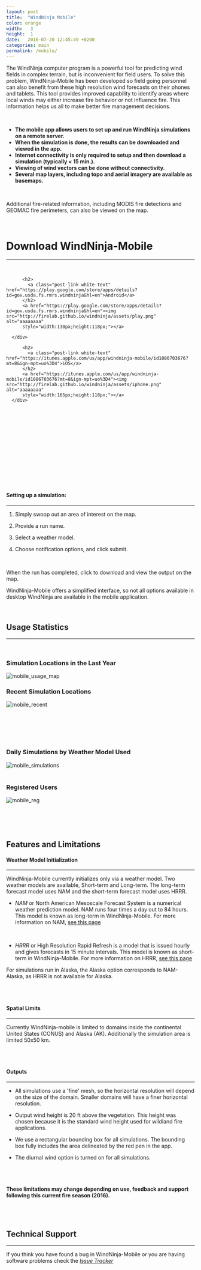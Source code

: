 ```yaml
---
layout: post
title:  "WindNinja Mobile"
color: orange
width:   3
height:  1
date:   2016-07-20 12:45:49 +0200
categories: main
permalink: /mobile/
---
```


The WindNinja computer program is a powerful tool for predicting wind fields in complex terrain, but is inconvenient for field users. To solve this problem, WindNinja-Mobile has been developed so field going personnel can also benefit from these high resolution wind forecasts on their phones and tablets. This tool provides improved capability to identify areas where local winds may either increase fire behavior or not influence fire. This information helps us all to make better fire management decisions.

<br>


* **The mobile app allows users to set up and run WindNinja simulations on a remote server.**
* **When the simulation is done, the results can be downloaded and viewed in the app.**
* **Internet connectivity is only required to setup and then download a simulation (typically < 15 min.).**
* **Viewing of wind vectors can be done without connectivity.**
* **Several map layers, including topo and aerial imagery are available as basemaps.**



<br>




Additional fire-related information, including MODIS fire detections and GEOMAC fire perimeters, can also be viewed on the map.



<br>

# Download WindNinja-Mobile

***

<br>


<div class="col col-3">
  <div class="block blue">
      <div class="block-body height-1">
          <span class="post-meta white-text"></span>

          <h2>
            <a class="post-link white-text" href="https://play.google.com/store/apps/details?id=gov.usda.fs.rmrs.windninja&hl=en">Android</a>
          </h2>
          <a href="https://play.google.com/store/apps/details?id=gov.usda.fs.rmrs.windninja&hl=en"><img src="http://firelab.github.io/windninja/assets/play.png" alt="aaaaaaaa"
          style="width:130px;height:118px;"></a>

      </div>
  </div>
</div>
<div class="col col-3">
  <div class="block red">
      <div class="block-body height-1">
          <span class="post-meta white-text"></span>

          <h2>
            <a class="post-link white-text" href="https://itunes.apple.com/us/app/windninja-mobile/id1086703676?mt=8&ign-mpt=uo%3D4">iOS</a>
          </h2>
          <a href="https://itunes.apple.com/us/app/windninja-mobile/id1086703676?mt=8&ign-mpt=uo%3D4"><img src="http://firelab.github.io/windninja/assets/iphone.png" alt="aaaaaaaa"
          style="width:165px;height:118px;"></a>
      </div>
  </div>
</div>


<div class="col col-6">
<br>
<br>
<br>
<br>
<br>
<br>
<br>
<br>
<br>
<br>
<br>
<br>

</div>


<h4>Setting up a simulation:</h4>
<hr />

1.  Simply swoop out an area of interest on the map.

2.  Provide a run name.

3.  Select a weather model.

4. Choose notification options, and click submit.



<br>



When the run has completed, click to download and view the output on the map.

WindNinja-Mobile offers a simplified interface, so not all options available in desktop WindNinja are available in the mobile application.


<br>



<div class="col col-12">
<h2>Usage Statistics</h2>
<hr />
<br>
<div class="col col-6">
<h3>Simulation Locations in the Last Year</h3>
<img src="http://windninja.wfmrda.org/ninjadata/mobile_usage_map.png" alt="mobile_usage_map">
</div>
<div class="col col-6">
<h3>Recent Simulation Locations</h3>
<img src="http://windninja.wfmrda.org/ninjadata/mobile_usage_map_recent.png" alt="mobile_recent">
</div>
<br>
<br>
<br>
<div class="col col-12">
<br>
</div>
<br>
<h3>Daily Simulations by Weather Model Used</h3>
<img src="http://windninja.wfmrda.org/ninjadata/mobile_simulations.png" alt="mobile_simulations">
<br>
<div class="col col-12">
<br>
</div>
<h3>Registered Users</h3>
<img src="http://windninja.wfmrda.org/ninjadata/mobile_registrations.png" alt="mobile_reg">
<br>



<br>
<br>
<br>
<br>

</div>





<h2>Features and Limitations</h2>


#### Weather Model Initialization
***


WindNinja-Mobile currently initializes only via a weather model. Two weather models are available, Short-term and Long-term. The long-term forecast model uses NAM and the short-term forecast model uses HRRR.

- *NAM* or North American Mesoscale Forecast System is a numerical weather prediction model. NAM runs four times a day out to 84 hours. This model is known as long-term in WindNinja-Mobile. For more information on NAM, [see this page](https://www.ncdc.noaa.gov/data-access/model-data/model-datasets/north-american-mesoscale-forecast-system-nam)

<br>

- *HRRR* or High Resolution Rapid Refresh is a model that is issued hourly and gives forecasts in 15 minute intervals. This model is known as short-term in WindNinja-Mobile. For more information on HRRR, [see this page](http://ruc.noaa.gov/hrrr/)

For simulations run in Alaska, the Alaska option corresponds to NAM-Alaska, as HRRR is not available for Alaska.


<br>
<br>


#### Spatial Limits
***

Currently WindNinja-mobile is limited to domains inside the continental United States (CONUS) and Alaska (AK). Additionally the  simulation area is limited 50x50 km.

<br>
<br>


#### Outputs
***

- All simulations use a 'fine' mesh, so the horizontal resolution will depend on the size of the domain. Smaller domains will have a finer horizontal resolution.

- Output wind height is 20 ft above the vegetation. This height was chosen because it is the standard wind height used for wildland fire applications.

- We use a rectangular bounding box for all simulations. The bounding box fully includes the area delineated by the red pen in the app.

- The diurnal wind option is turned on for all simulations.

<br>
<br>


#### These limitations may change depending on use, feedback and support following this current fire season (2016).

<br>
<br>


## Technical Support

***



If you think you have found a bug in WindNinja-Mobile or you are having software problems check the  *[Issue Tracker](https://github.com/firelab/windninja-mobile/issues)*
